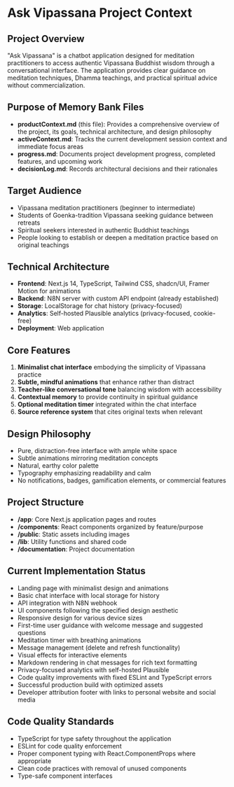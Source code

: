 # Ask Vipassana Project Context

## Project Overview
"Ask Vipassana" is a chatbot application designed for meditation practitioners to access authentic Vipassana Buddhist wisdom through a conversational interface. The application provides clear guidance on meditation techniques, Dhamma teachings, and practical spiritual advice without commercialization.

## Purpose of Memory Bank Files
- **productContext.md** (this file): Provides a comprehensive overview of the project, its goals, technical architecture, and design philosophy
- **activeContext.md**: Tracks the current development session context and immediate focus areas
- **progress.md**: Documents project development progress, completed features, and upcoming work
- **decisionLog.md**: Records architectural decisions and their rationales

## Target Audience
- Vipassana meditation practitioners (beginner to intermediate)
- Students of Goenka-tradition Vipassana seeking guidance between retreats
- Spiritual seekers interested in authentic Buddhist teachings
- People looking to establish or deepen a meditation practice based on original teachings

## Technical Architecture
- **Frontend**: Next.js 14, TypeScript, Tailwind CSS, shadcn/UI, Framer Motion for animations
- **Backend**: N8N server with custom API endpoint (already established)
- **Storage**: LocalStorage for chat history (privacy-focused)
- **Analytics**: Self-hosted Plausible analytics (privacy-focused, cookie-free)
- **Deployment**: Web application

## Core Features
1. **Minimalist chat interface** embodying the simplicity of Vipassana practice
2. **Subtle, mindful animations** that enhance rather than distract
3. **Teacher-like conversational tone** balancing wisdom with accessibility
4. **Contextual memory** to provide continuity in spiritual guidance
5. **Optional meditation timer** integrated within the chat interface
6. **Source reference system** that cites original texts when relevant

## Design Philosophy
- Pure, distraction-free interface with ample white space
- Subtle animations mirroring meditation concepts
- Natural, earthy color palette
- Typography emphasizing readability and calm
- No notifications, badges, gamification elements, or commercial features

## Project Structure
- **/app**: Core Next.js application pages and routes
- **/components**: React components organized by feature/purpose
- **/public**: Static assets including images
- **/lib**: Utility functions and shared code
- **/documentation**: Project documentation
## Current Implementation Status
- Landing page with minimalist design and animations
- Basic chat interface with local storage for history
- API integration with N8N webhook
- UI components following the specified design aesthetic
- Responsive design for various device sizes
- First-time user guidance with welcome message and suggested questions
- Meditation timer with breathing animations
- Message management (delete and refresh functionality)
- Visual effects for interactive elements
- Markdown rendering in chat messages for rich text formatting
- Privacy-focused analytics with self-hosted Plausible
- Code quality improvements with fixed ESLint and TypeScript errors
- Successful production build with optimized assets
- Developer attribution footer with links to personal website and social media

## Code Quality Standards
- TypeScript for type safety throughout the application
- ESLint for code quality enforcement
- Proper component typing with React.ComponentProps where appropriate
- Clean code practices with removal of unused components
- Type-safe component interfaces
